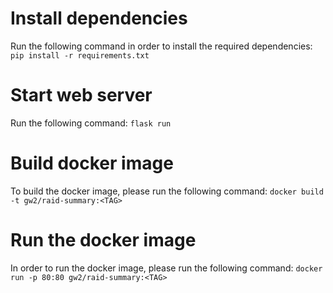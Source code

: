 # Install dependencies
Run the following command in order to install the required dependencies: `pip install -r requirements.txt`

# Start web server
Run the following command: `flask run`

# Build docker image
To build the docker image, please run the following command: `docker build -t gw2/raid-summary:<TAG>`

# Run the docker image
In order to run the docker image, please run the following command: `docker run -p 80:80 gw2/raid-summary:<TAG>`
